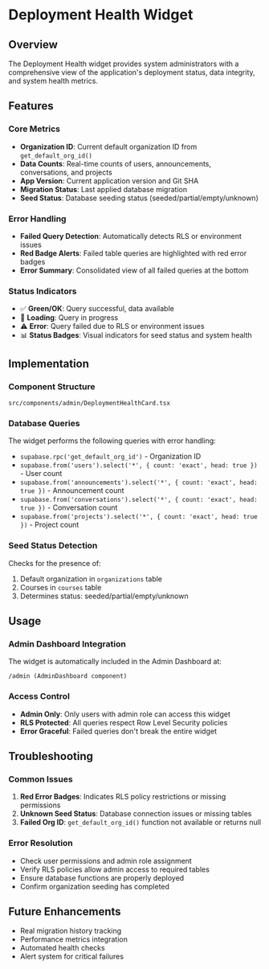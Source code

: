 # Deployment Health Widget

## Overview
The Deployment Health widget provides system administrators with a comprehensive view of the application's deployment status, data integrity, and system health metrics.

## Features

### Core Metrics
- **Organization ID**: Current default organization ID from `get_default_org_id()`
- **Data Counts**: Real-time counts of users, announcements, conversations, and projects
- **App Version**: Current application version and Git SHA
- **Migration Status**: Last applied database migration
- **Seed Status**: Database seeding status (seeded/partial/empty/unknown)

### Error Handling
- **Failed Query Detection**: Automatically detects RLS or environment issues
- **Red Badge Alerts**: Failed table queries are highlighted with red error badges
- **Error Summary**: Consolidated view of all failed queries at the bottom

### Status Indicators
- ✅ **Green/OK**: Query successful, data available
- 🔄 **Loading**: Query in progress
- ⚠️ **Error**: Query failed due to RLS or environment issues
- 📊 **Status Badges**: Visual indicators for seed status and system health

## Implementation

### Component Structure
```
src/components/admin/DeploymentHealthCard.tsx
```

### Database Queries
The widget performs the following queries with error handling:
- `supabase.rpc('get_default_org_id')` - Organization ID
- `supabase.from('users').select('*', { count: 'exact', head: true })` - User count
- `supabase.from('announcements').select('*', { count: 'exact', head: true })` - Announcement count
- `supabase.from('conversations').select('*', { count: 'exact', head: true })` - Conversation count
- `supabase.from('projects').select('*', { count: 'exact', head: true })` - Project count

### Seed Status Detection
Checks for the presence of:
1. Default organization in `organizations` table
2. Courses in `courses` table
3. Determines status: seeded/partial/empty/unknown

## Usage

### Admin Dashboard Integration
The widget is automatically included in the Admin Dashboard at:
```
/admin (AdminDashboard component)
```

### Access Control
- **Admin Only**: Only users with admin role can access this widget
- **RLS Protected**: All queries respect Row Level Security policies
- **Error Graceful**: Failed queries don't break the entire widget

## Troubleshooting

### Common Issues
1. **Red Error Badges**: Indicates RLS policy restrictions or missing permissions
2. **Unknown Seed Status**: Database connection issues or missing tables
3. **Failed Org ID**: `get_default_org_id()` function not available or returns null

### Error Resolution
- Check user permissions and admin role assignment
- Verify RLS policies allow admin access to required tables
- Ensure database functions are properly deployed
- Confirm organization seeding has completed

## Future Enhancements
- Real migration history tracking
- Performance metrics integration
- Automated health checks
- Alert system for critical failures